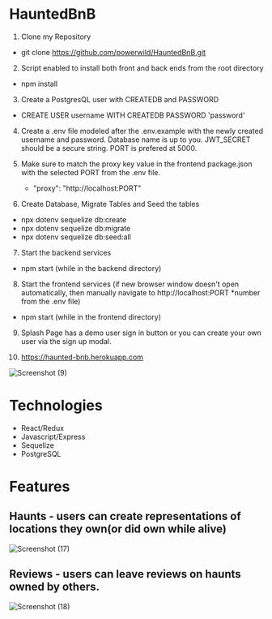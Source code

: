 # HauntedBnB

1. Clone my Repository
  * git clone https://github.com/powerwild/HauntedBnB.git


2. Script enabled to install both front and back ends from the root directory
  * npm install


3. Create a PostgresQL user with CREATEDB and PASSWORD
  * CREATE USER username WITH CREATEDB PASSWORD 'password'


4. Create a .env file modeled after the .env.example with the newly created username and password. Database name is up to you. JWT_SECRET should be a secure string. PORT is prefered at 5000.


5. Make sure to match the proxy key value in the frontend package.json with the selected PORT from the .env file.
    * "proxy": "http://localhost:PORT"


6. Create Database, Migrate Tables and Seed the tables
  * npx dotenv sequelize db:create
  * npx dotenv sequelize db:migrate
  * npx dotenv sequelize db:seed:all


7. Start the backend services
  * npm start (while in the backend directory)


8. Start the frontend services (if new browser window doesn't open automatically, then manually navigate to http://localhost:PORT   *number from the .env file)
  * npm start (while in the frontend directory)


9. Splash Page has a demo user sign in button or you can create your own user via the sign up modal.

10. https://haunted-bnb.herokuapp.com


![Screenshot (9)](https://user-images.githubusercontent.com/92146309/163052533-9a8389a4-e38f-469e-90d7-e1b870f855b2.png)


# Technologies
  * React/Redux
  * Javascript/Express
  * Sequelize
  * PostgreSQL


# Features

## Haunts - users can create representations of locations they own(or did own while alive)

![Screenshot (17)](https://user-images.githubusercontent.com/92146309/163052806-b1c53ec4-4c2f-4a92-863e-45387616bbd4.png)


## Reviews - users can leave reviews on haunts owned by others.


![Screenshot (18)](https://user-images.githubusercontent.com/92146309/163052821-c2d6c057-99b5-46d4-a4fc-d454c86b54d5.png)

